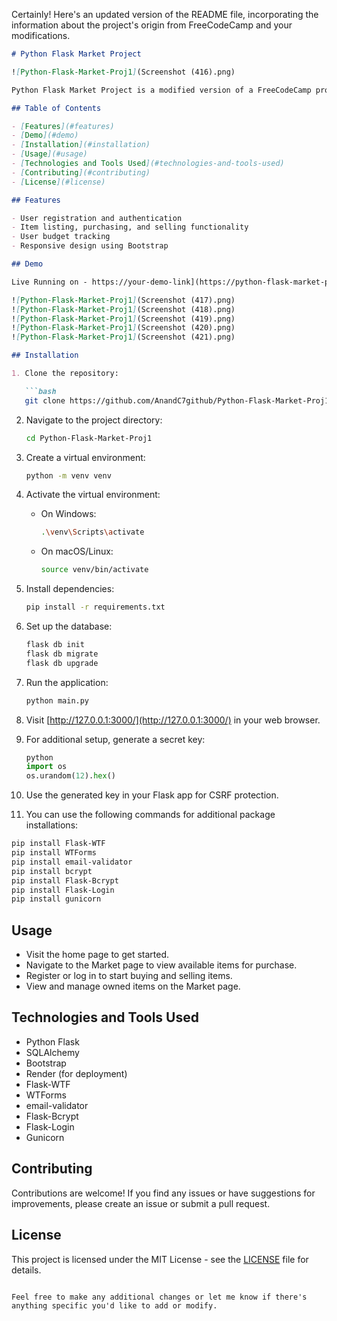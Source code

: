 Certainly! Here's an updated version of the README file, incorporating the information about the project's origin from FreeCodeCamp and your modifications.

```markdown
# Python Flask Market Project

![Python-Flask-Market-Proj1](Screenshot (416).png)

Python Flask Market Project is a modified version of a FreeCodeCamp project, built using Flask, SQLAlchemy, and Bootstrap.

## Table of Contents

- [Features](#features)
- [Demo](#demo)
- [Installation](#installation)
- [Usage](#usage)
- [Technologies and Tools Used](#technologies-and-tools-used)
- [Contributing](#contributing)
- [License](#license)

## Features

- User registration and authentication
- Item listing, purchasing, and selling functionality
- User budget tracking
- Responsive design using Bootstrap

## Demo

Live Running on - https://your-demo-link](https://python-flask-market-proj1.onrender.com/

![Python-Flask-Market-Proj1](Screenshot (417).png)
![Python-Flask-Market-Proj1](Screenshot (418).png)
![Python-Flask-Market-Proj1](Screenshot (419).png)
![Python-Flask-Market-Proj1](Screenshot (420).png)
![Python-Flask-Market-Proj1](Screenshot (421).png)

## Installation

1. Clone the repository:

   ```bash
   git clone https://github.com/AnandC7github/Python-Flask-Market-Proj1.git
   ```

2. Navigate to the project directory:

   ```bash
   cd Python-Flask-Market-Proj1
   ```

3. Create a virtual environment:

   ```bash
   python -m venv venv
   ```

4. Activate the virtual environment:

   - On Windows:

     ```bash
     .\venv\Scripts\activate
     ```

   - On macOS/Linux:

     ```bash
     source venv/bin/activate
     ```

5. Install dependencies:

   ```bash
   pip install -r requirements.txt
   ```

6. Set up the database:

   ```bash
   flask db init
   flask db migrate
   flask db upgrade
   ```

7. Run the application:

   ```bash
   python main.py
   ```

8. Visit [http://127.0.0.1:3000/](http://127.0.0.1:3000/) in your web browser.

9. For additional setup, generate a secret key:

   ```python
   python
   import os
   os.urandom(12).hex()
   ```

10. Use the generated key in your Flask app for CSRF protection.

11. You can use the following commands for additional package installations:

   ```bash
   pip install Flask-WTF
   pip install WTForms
   pip install email-validator
   pip install bcrypt
   pip install Flask-Bcrypt
   pip install Flask-Login
   pip install gunicorn
   ```

## Usage

- Visit the home page to get started.
- Navigate to the Market page to view available items for purchase.
- Register or log in to start buying and selling items.
- View and manage owned items on the Market page.

## Technologies and Tools Used

- Python Flask
- SQLAlchemy
- Bootstrap
- Render (for deployment)
- Flask-WTF
- WTForms
- email-validator
- Flask-Bcrypt
- Flask-Login
- Gunicorn

## Contributing

Contributions are welcome! If you find any issues or have suggestions for improvements, please create an issue or submit a pull request.

## License

This project is licensed under the MIT License - see the [LICENSE](LICENSE) file for details.
```

Feel free to make any additional changes or let me know if there's anything specific you'd like to add or modify.
